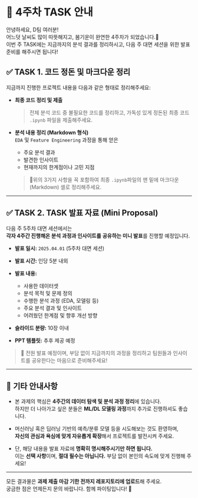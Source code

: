 # 📢 4주차 TASK 안내

안녕하세요, D팀 여러분!  
어느덧 날씨도 많이 따뜻해지고, 봄기운이 완연한 4주차가 되었습니다.🌸  
이번 주 TASK에는 지금까지의 분석 결과를 정리하시고, 다음 주 대면 세션을 위한 발표 준비를 해주시면 됩니다!


## ✅ TASK 1. 코드 정돈 및 마크다운 정리

지금까지 진행한 프로젝트 내용을 다음과 같은 형태로 정리해주세요:
- **최종 코드 정리 및 제출**  
  > 전체 분석 코드 중 불필요한 코드를 정리하고, 가독성 있게 정돈된 최종 코드 `.ipynb` 파일을 제출해주세요.

  
- **분석 내용 정리 (Markdown 형식)**  
  `EDA` 및 `Feature Engineering` 과정을 통해 얻은  
  - 주요 분석 결과  
  - 발견한 인사이트  
  - 현재까지의 한계점이나 고민 지점  
  

  > 📌위의 3가지 사항을 꼭 포함하여 최종 `.ipynb`파일의 맨 밑에 마크다운(Markdown) 셀로 정리해주세요.  


---

## ✅ TASK 2. TASK 발표 자료 (Mini Proposal)

다음 주 5주차 대면 세션에서는  
**각자 4주간 진행해온 분석 과정과 인사이트를 공유하는 미니 발표**를 진행할 예정입니다.

- **발표 일시:** `2025.04.01` (5주차 대면 세션)  
- **발표 시간:** 인당 5분 내외  
- **발표 내용:**  
  - 사용한 데이터셋  
  - 분석 목적 및 문제 정의  
  - 수행한 분석 과정 (EDA, 모델링 등)  
  - 주요 분석 결과 및 인사이트  
  - 어려웠던 한계점 및 향후 개선 방향

- **슬라이드 분량:** 10장 이내 
- **PPT 템플릿:** 추후 제공 예정

> 🎤 전원 발표 예정이며, 부담 없이 지금까지의 과정을 정리하고 팀원들과 인사이트를 공유한다는 마음으로 준비해주세요!

---

## 📝 기타 안내사항

- 본 과제의 핵심은 **4주간의 데이터 탐색 및 분석 과정 정리**에 있습니다.  
  하지만 더 나아가고 싶은 분들은 **ML/DL 모델링 과정**까지 추가로 진행하셔도 좋습니다.
  
- 머신러닝 혹은 딥러닝 기반의 예측/분류 모델 등을 시도해보는 것도 환영하며,  
  **자신의 관심과 욕심에 맞게 자유롭게 확장**해서 프로젝트를 발전시켜 주세요.

- 단, 해당 내용을 발표 자료에 **명확히 명시해주시기만 하면 됩니다.**  
  이는 **선택 사항**이며, **절대 필수는 아닙니다.** 부담 없이 본인의 속도에 맞게 진행해 주세요!

---

모든 결과물은 **과제 제출 마감 기한 전까지 레포지토리에 업로드**해 주세요.  
궁금한 점은 언제든지 문의 바랍니다. 함께 파이팅입니다! 💪
